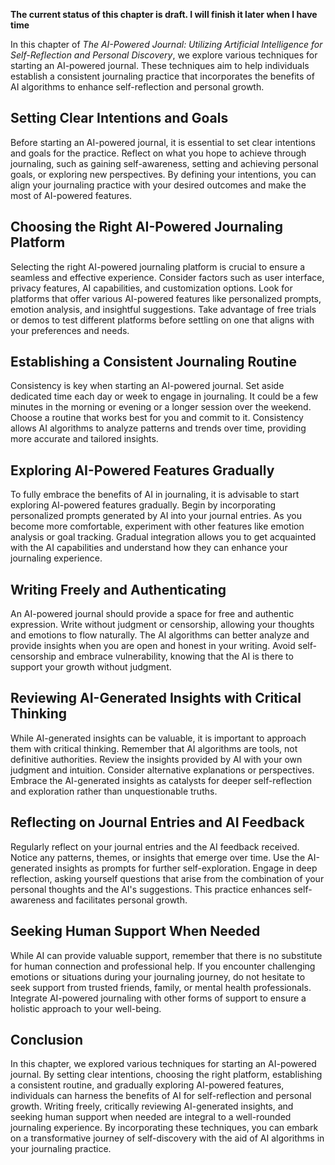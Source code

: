 **The current status of this chapter is draft. I will finish it later when I have time**

In this chapter of *The AI-Powered Journal: Utilizing Artificial Intelligence for Self-Reflection and Personal Discovery*, we explore various techniques for starting an AI-powered journal. These techniques aim to help individuals establish a consistent journaling practice that incorporates the benefits of AI algorithms to enhance self-reflection and personal growth.

Setting Clear Intentions and Goals
----------------------------------

Before starting an AI-powered journal, it is essential to set clear intentions and goals for the practice. Reflect on what you hope to achieve through journaling, such as gaining self-awareness, setting and achieving personal goals, or exploring new perspectives. By defining your intentions, you can align your journaling practice with your desired outcomes and make the most of AI-powered features.

Choosing the Right AI-Powered Journaling Platform
-------------------------------------------------

Selecting the right AI-powered journaling platform is crucial to ensure a seamless and effective experience. Consider factors such as user interface, privacy features, AI capabilities, and customization options. Look for platforms that offer various AI-powered features like personalized prompts, emotion analysis, and insightful suggestions. Take advantage of free trials or demos to test different platforms before settling on one that aligns with your preferences and needs.

Establishing a Consistent Journaling Routine
--------------------------------------------

Consistency is key when starting an AI-powered journal. Set aside dedicated time each day or week to engage in journaling. It could be a few minutes in the morning or evening or a longer session over the weekend. Choose a routine that works best for you and commit to it. Consistency allows AI algorithms to analyze patterns and trends over time, providing more accurate and tailored insights.

Exploring AI-Powered Features Gradually
---------------------------------------

To fully embrace the benefits of AI in journaling, it is advisable to start exploring AI-powered features gradually. Begin by incorporating personalized prompts generated by AI into your journal entries. As you become more comfortable, experiment with other features like emotion analysis or goal tracking. Gradual integration allows you to get acquainted with the AI capabilities and understand how they can enhance your journaling experience.

Writing Freely and Authenticating
---------------------------------

An AI-powered journal should provide a space for free and authentic expression. Write without judgment or censorship, allowing your thoughts and emotions to flow naturally. The AI algorithms can better analyze and provide insights when you are open and honest in your writing. Avoid self-censorship and embrace vulnerability, knowing that the AI is there to support your growth without judgment.

Reviewing AI-Generated Insights with Critical Thinking
------------------------------------------------------

While AI-generated insights can be valuable, it is important to approach them with critical thinking. Remember that AI algorithms are tools, not definitive authorities. Review the insights provided by AI with your own judgment and intuition. Consider alternative explanations or perspectives. Embrace the AI-generated insights as catalysts for deeper self-reflection and exploration rather than unquestionable truths.

Reflecting on Journal Entries and AI Feedback
---------------------------------------------

Regularly reflect on your journal entries and the AI feedback received. Notice any patterns, themes, or insights that emerge over time. Use the AI-generated insights as prompts for further self-exploration. Engage in deep reflection, asking yourself questions that arise from the combination of your personal thoughts and the AI's suggestions. This practice enhances self-awareness and facilitates personal growth.

Seeking Human Support When Needed
---------------------------------

While AI can provide valuable support, remember that there is no substitute for human connection and professional help. If you encounter challenging emotions or situations during your journaling journey, do not hesitate to seek support from trusted friends, family, or mental health professionals. Integrate AI-powered journaling with other forms of support to ensure a holistic approach to your well-being.

Conclusion
----------

In this chapter, we explored various techniques for starting an AI-powered journal. By setting clear intentions, choosing the right platform, establishing a consistent routine, and gradually exploring AI-powered features, individuals can harness the benefits of AI for self-reflection and personal growth. Writing freely, critically reviewing AI-generated insights, and seeking human support when needed are integral to a well-rounded journaling experience. By incorporating these techniques, you can embark on a transformative journey of self-discovery with the aid of AI algorithms in your journaling practice.
